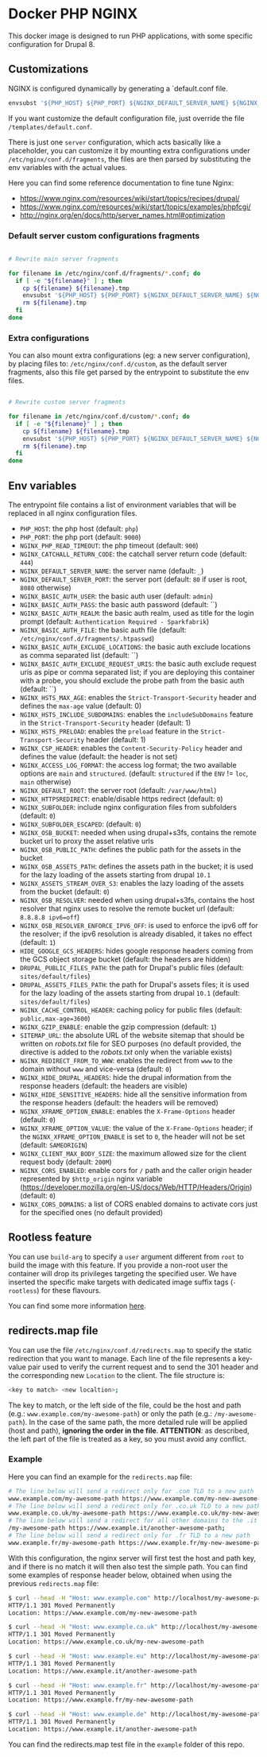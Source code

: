 # Docker PHP NGINX

This docker image is designed to run PHP applications, with some
specific configuration for Drupal 8.

## Customizations

NGINX is configured dynamically by generating a `default.conf file.

```bash
envsubst '${PHP_HOST} ${PHP_PORT} ${NGINX_DEFAULT_SERVER_NAME} ${NGINX_DEFAULT_ROOT} ${DEFAULT_SERVER}' < /templates/default.conf > /etc/nginx/conf.d/default.conf

```

If you want customize the default configuration file, just override the file `/templates/default.conf`.

There is just one `server` configuration, which acts basically like a placeholder, you can customize it
by mounting extra configurations under `/etc/nginx/conf.d/fragments`, the files are then parsed by
substituting the env variables with the actual values.

Here you can find some reference documentation to fine tune Nginx:

- <https://www.nginx.com/resources/wiki/start/topics/recipes/drupal/>
- <https://www.nginx.com/resources/wiki/start/topics/examples/phpfcgi/>
- <http://nginx.org/en/docs/http/server_names.html#optimization>

### Default server custom configurations fragments

```bash

# Rewrite main server fragments

for filename in /etc/nginx/conf.d/fragments/*.conf; do
  if [ -e "${filename}" ] ; then
    cp ${filename} ${filename}.tmp
    envsubst '${PHP_HOST} ${PHP_PORT} ${NGINX_DEFAULT_SERVER_NAME} ${NGINX_DEFAULT_ROOT} ${NGINX_SUBFOLDER} ${NGINX_SUBFOLDER_ESCAPED} ${NGINX_OSB_BUCKET} ${NGINX_OSB_RESOLVER} ${DRUPAL_PUBLIC_FILES_PATH} ${NGINX_CACHE_CONTROL_HEADER}' < $filename.tmp > $filename
    rm ${filename}.tmp
  fi
done

```

### Extra configurations

You can also mount extra configurations (eg: a new server configuration), by placing files to: `/etc/nginx/conf.d/custom`, as
the default server fragments, also this file get parsed by the entrypoint to substitute the env files.

```bash

# Rewrite custom server fragments

for filename in /etc/nginx/conf.d/custom/*.conf; do
  if [ -e "${filename}" ] ; then
    cp ${filename} ${filename}.tmp
    envsubst '${PHP_HOST} ${PHP_PORT} ${NGINX_DEFAULT_SERVER_NAME} ${NGINX_DEFAULT_ROOT} ${NGINX_SUBFOLDER} ${NGINX_SUBFOLDER_ESCAPED} ${NGINX_OSB_BUCKET} ${NGINX_OSB_RESOLVER} ${DRUPAL_PUBLIC_FILES_PATH} ${NGINX_CACHE_CONTROL_HEADER}' < $filename.tmp > $filename
    rm ${filename}.tmp
  fi
done

```

## Env variables

The entrypoint file contains a list of environment variables that will be replaced in all nginx configuration files.

- `PHP_HOST`: the php host (default: `php`)
- `PHP_PORT`: the php port (default: `9000`)
- `NGINX_PHP_READ_TIMEOUT`: the php timeout (default: `900`)
- `NGINX_CATCHALL_RETURN_CODE`: the catchall server return code (default: `444`)
- `NGINX_DEFAULT_SERVER_NAME`: the server name (default: `_`)
- `NGINX_DEFAULT_SERVER_PORT`: the server port (default: `80` if user is root, `8080` otherwise)
- `NGINX_BASIC_AUTH_USER`: the basic auth user (default: `admin`)
- `NGINX_BASIC_AUTH_PASS`: the basic auth password (default: ``)
- `NGINX_BASIC_AUTH_REALM`: the basic auth realm, used as title for the login prompt (default: `Authentication Required - Sparkfabrik`)
- `NGINX_BASIC_AUTH_FILE`: the basic auth file (default: `/etc/nginx/conf.d/fragments/.htpasswd`)
- `NGINX_BASIC_AUTH_EXCLUDE_LOCATIONS`: the basic auth exclude locations as comma separated list (default: ``)
- `NGINX_BASIC_AUTH_EXCLUDE_REQUEST_URIS`: the basic auth exclude request uris as pipe or comma separated list; if you are deploying this container with a probe, you should exclude the probe path from the basic auth (default: ``)
- `NGINX_HSTS_MAX_AGE`: enables the `Strict-Transport-Security` header and defines the `max-age` value (default: 0)
- `NGINX_HSTS_INCLUDE_SUBDOMAINS`: enables the `includeSubDomains` feature in the `Strict-Transport-Security` header (default: 1)
- `NGINX_HSTS_PRELOAD`: enables the `preload` feature in the `Strict-Transport-Security` header (default: 1)
- `NGINX_CSP_HEADER`: enables the `Content-Security-Policy` header and defines the value (default: the header is not set)
- `NGINX_ACCESS_LOG_FORMAT`: the access log format; the two available options are `main` and `structured`. (default: `structured` if the `ENV` != `loc`, `main` otherwise)
- `NGINX_DEFAULT_ROOT`: the server root (default: `/var/www/html`)
- `NGINX_HTTPSREDIRECT`: enable/disable https redirect (default: `0`)
- `NGINX_SUBFOLDER`: include nginx configuration files from subfolders (default: `0`)
- `NGINX_SUBFOLDER_ESCAPED`: (default: `0`)
- `NGINX_OSB_BUCKET`: needed when using drupal+s3fs, contains the remote bucket url to proxy the asset relative urls
- `NGINX_OSB_PUBLIC_PATH`: defines the public path for the assets in the bucket
- `NGINX_OSB_ASSETS_PATH`: defines the assets path in the bucket; it is used for the lazy loading of the assets starting from drupal `10.1`
- `NGINX_ASSETS_STREAM_OVER_S3`: enables the lazy loading of the assets from the bucket (default: `0`)
- `NGINX_OSB_RESOLVER`: needed when using drupal+s3fs, contains the host resolver that nginx uses to resolve the remote bucket url (default: `8.8.8.8 ipv6=off`)
- `NGINX_OSB_RESOLVER_ENFORCE_IPV6_OFF`: is used to enforce the ipv6 off for the resolver; if the ipv6 resolution is already disabled, it takes no effect (default: `1`)
- `HIDE_GOOGLE_GCS_HEADERS`: hides google response headers coming from the GCS object storage bucket (default: the headers are hidden)
- `DRUPAL_PUBLIC_FILES_PATH`: the path for Drupal's public files (default: `sites/default/files`)
- `DRUPAL_ASSETS_FILES_PATH`: the path for Drupal's assets files; it is used for the lazy loading of the assets starting from drupal `10.1` (default: `sites/default/files`)
- `NGINX_CACHE_CONTROL_HEADER`: caching policy for public files (default: `public,max-age=3600`)
- `NGINX_GZIP_ENABLE`: enable the gzip compression (default: `1`)
- `SITEMAP_URL`: the absolute URL of the website sitemap that should be written on _robots.txt_ file for SEO purposes (no default provided, the directive is added to the _robots.txt_ only when the variable exists)
- `NGINX_REDIRECT_FROM_TO_WWW`: enables the redirect from `www` to the domain without `www` and vice-versa (default: `0`)
- `NGINX_HIDE_DRUPAL_HEADERS`: hide the drupal information from the response headers (default: the headers are visible)
- `NGINX_HIDE_SENSITIVE_HEADERS`: hide all the sensitive information from the response headers (default: the headers will be removed)
- `NGINX_XFRAME_OPTION_ENABLE`: enables the `X-Frame-Options` header (default: `0`)
- `NGINX_XFRAME_OPTION_VALUE`: the value of the `X-Frame-Options` header; if the `NGINX_XFRAME_OPTION_ENABLE` is set to `0`, the header will not be set (default: `SAMEORIGIN`)
- `NGINX_CLIENT_MAX_BODY_SIZE`: the maximum allowed size for the client request body (default: `200M`)
- `NGINX_CORS_ENABLED`: enable cors for `/` path and the caller origin header represented by `$http_origin` nginx variable (<https://developer.mozilla.org/en-US/docs/Web/HTTP/Headers/Origin>) (default: `0`)
- `NGINX_CORS_DOMAINS`: a list of CORS enabled domains to activate cors just for the specified ones (no default provided)

## Rootless feature

You can use `build-arg` to specify a `user` argument different from `root` to build the image with this feature.
If you provide a non-root user the container will drop its privileges targeting the specified user.
We have inserted the specific make targets with dedicated image suffix tags (`-rootless`) for these flavours.

You can find some more information [here](https://docs.bitnami.com/tutorials/work-with-non-root-containers/).

## redirects.map file

You can use the file `/etc/nginx/conf.d/redirects.map` to specify the static redirection that you want to manage. Each line of the file represents a key-value pair used to verify the current request and to send the 301 header and the corresponding new `Location` to the client. The file structure is:

```bash
<key to match> <new localtion>;
```

The key to match, or the left side of the file, could be the host and path (e.g.: `www.example.com/my-awesome-path`) or only the path (e.g.: `/my-awesome-path`). In the case of the same path, the more detailed rule will be applied (host and path), **ignoring the order in the file**. **ATTENTION**: as described, the left part of the file is treated as a key, so you must avoid any conflict.

### Example

Here you can find an example for the `redirects.map` file:

```bash
# The line below will send a redirect only for .com TLD to a new path
www.example.com/my-awesome-path https://www.example.com/my-new-awesome-path;
# The line below will send a redirect only for .co.uk TLD to a new path
www.example.co.uk/my-awesome-path https://www.example.co.uk/my-new-awesome-path;
# The line below will send a redirect for all other domains to the .it TLD and to a new path
/my-awesome-path https://www.example.it/another-awesome-path;
# The line below will send a redirect only for .fr TLD to a new path
www.example.fr/my-awesome-path https://www.example.fr/my-new-awesome-path;
```

With this configuration, the nginx server will first test the host and path key, and if there is no match it will then also test the simple path. You can find some examples of response header below, obtained when using the previous `redirects.map` file:

```bash
$ curl --head -H "Host: www.example.com" http://localhost/my-awesome-path
HTTP/1.1 301 Moved Permanently
Location: https://www.example.com/my-new-awesome-path
```

```bash
$ curl --head -H "Host: www.example.co.uk" http://localhost/my-awesome-path
HTTP/1.1 301 Moved Permanently
Location: https://www.example.co.uk/my-new-awesome-path
```

```bash
$ curl --head -H "Host: www.example.eu" http://localhost/my-awesome-path
HTTP/1.1 301 Moved Permanently
Location: https://www.example.it/another-awesome-path
```

```bash
$ curl --head -H "Host: www.example.fr" http://localhost/my-awesome-path
HTTP/1.1 301 Moved Permanently
Location: https://www.example.fr/my-new-awesome-path
```

```bash
$ curl --head -H "Host: www.example.de" http://localhost/my-awesome-path
HTTP/1.1 301 Moved Permanently
Location: https://www.example.it/another-awesome-path
```

You can find the redirects.map test file in the `example` folder of this repo.
